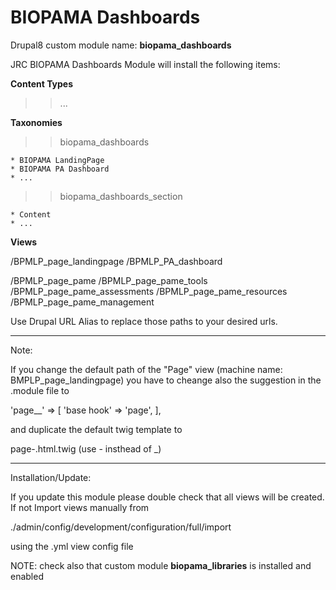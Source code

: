 # BIOPAMA Dashboards

Drupal8 custom module name: **biopama_dashboards**

JRC BIOPAMA Dashboards Module will install the following items:

**Content Types**

>>  ...

**Taxonomies**

>> biopama_dashboards

    * BIOPAMA LandingPage
    * BIOPAMA PA Dashboard
    * ...

>> biopama_dashboards_section

    * Content
    * ...

**Views**

/BPMLP_page_landingpage
/BPMLP_PA_dashboard

/BPMLP_page_pame
/BPMLP_page_pame_tools
/BPMLP_page_pame_assessments
/BPMLP_page_pame_resources
/BPMLP_page_pame_management

Use Drupal URL Alias to replace those paths to your desired urls.

---------------------
Note:

If you change the default path of the "Page" view (machine name: BMPLP_page_landingpage)
you have to cheange also the suggestion in the .module file to 

  'page__<path>' => [
        'base hook' => 'page',
      ],
  
and duplicate the default twig template to

   page-<path>.html.twig
   (use - insthead of _)

---------------------
Installation/Update:

If you update this module please double check that all views will be created. If not Import views manually from 

./admin/config/development/configuration/full/import

using the .yml view config file

NOTE: check also that custom module <b>biopama_libraries</b> is installed and enabled